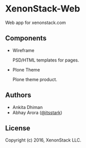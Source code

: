 XenonStack-Web
==============
Web app for xenonstack.com


Components
----------

 * Wireframe

   PSD/HTML templates for pages.

 * Plone Theme

   Plone theme product.


Authors
-------
 * Ankita Dhiman
 * Abhay Arora ([@itsstark](https://github.com/itsstark))


License
-------
Copyright (c) 2016, XenonStack LLC.
